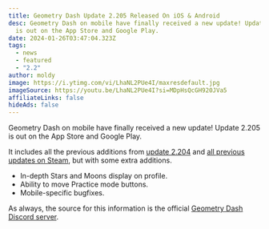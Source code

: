 ```yaml
---
title: Geometry Dash Update 2.205 Released On iOS & Android
desc: Geometry Dash on mobile have finally received a new update! Update 2.205
  is out on the App Store and Google Play.
date: 2024-01-26T03:47:04.323Z
tags:
  - news
  - featured
  - "2.2"
author: moldy
image: https://i.ytimg.com/vi/LhaNL2PUe4I/maxresdefault.jpg
imageSource: https://youtu.be/LhaNL2PUe4I?si=MDpHsQcGH920JVa5
affiliateLinks: false
hideAds: false
---
```

Geometry Dash on mobile have finally received a new update! Update 2.205 is out on the App Store and Google Play.

It includes all the previous additions from [update 2.204](/posts/geometry-dash-update-2-204-released-on-steam/) and [all previous updates on Steam](/posts/geometry-dash-update-2-203-released-on-steam/), but with some extra additions.

* In-depth Stars and Moons display on profile.
* Ability to move Practice mode buttons.
* Mobile-specific bugfixes.

As always, the source for this information is the official [Geometry Dash Discord server](/posts/geometry-dash-discord-server-how-to-join-request-levels/).